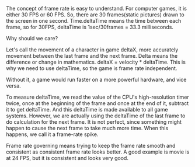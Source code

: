 The concept of frame rate is easy to understand. For computer games, it is either 30 FPS or 60 FPS. So, there are 30 frames(static pictures) drawn to the screen in one second. Time.deltaTime means the time between each frame, so for 30FPS, deltaTime is 1sec/30frames = 33.3 milliseconds. 

Why should we care? 

Let's call the movement of a character in game deltaX, more accurately movement between the last frame and the next frame. Delta means the difference or change in mathematics. deltaX = velocity * deltaTime. This is why we need to use deltaTime, so the game is frame rate independent. 

Without it, a game would run faster on a more powerful hardware, and vice versa. 

To measure deltaTime, we read the value of the CPU's high-resolution timer twice, once at the beginning of the frame and once at the end of it, subtract it to get deltaTime. And this deltaTime is made available to all game systems. However, we are actually using the deltaTime of the last frame to do calculation for the next frame. It is not perfect, since something might happen to cause the next frame to take much more time. When this happens, we call it a frame-rate spike. 

Frame rate governing means trying to keep the frame rate smooth and consistent as consistent frame rate looks better. A good example is movie is at 24 FPS, but it is consistent and looks very good.